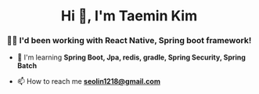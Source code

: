 <h1 align="center">Hi 👋, I'm Taemin Kim</h1>
<h3 align="center">👨‍💻 I'd been working with React Native, Spring boot framework!</h3>

- 🌱 I'm learning **Spring Boot, Jpa, redis, gradle, Spring Security, Spring Batch**

- 📫 How to reach me **seolin1218@gmail.com**
